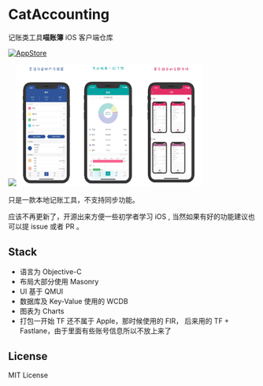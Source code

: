 # CatAccounting

记账类工具**喵账簿** iOS 客户端仓库

[<img src="https://cloud.githubusercontent.com/assets/219689/5575342/963e0ee8-9013-11e4-8091-7ece67d64729.png" width="120" alt="AppStore"/>](itms-apps://itunes.apple.com/app/id1308678908)

<img src="http://abtfun.oss-cn-beijing.aliyuncs.com/img/2019-08-01-Screen%20Shot%202019-08-01%20at%209.25.41%20AM-1.png" width="25%"><img src="https://raw.githubusercontent.com/Rannie/cat-account-ios/master/UXResource/Screen%20Shot%202019-08-01%20at%209.27.13%20AM.png" width="25%"><img src="https://raw.githubusercontent.com/Rannie/cat-account-ios/master/UXResource/Screen%20Shot%202019-08-01%20at%209.27.26%20AM.png" width="25%"><img src="https://raw.githubusercontent.com/Rannie/cat-account-ios/master/UXResource/Screen%20Shot%202019-08-01%20at%209.27.35%20AM.png" width="25%"> 

只是一款本地记账工具，不支持同步功能。

应该不再更新了，开源出来方便一些初学者学习 iOS , 当然如果有好的功能建议也可以提 issue   或者 PR 。

## Stack

* 语言为 Objective-C
* 布局大部分使用 Masonry
* UI 基于 QMUI
* 数据库及 Key-Value 使用的 WCDB
* 图表为 Charts
* 打包一开始 TF 还不属于 Apple，那时候使用的 FIR， 后来用的 TF + Fastlane，由于里面有些账号信息所以不放上来了

## License

MIT License


